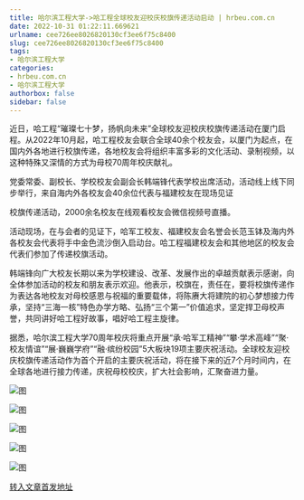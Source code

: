 ```yaml
---
title: 哈尔滨工程大学->哈工程全球校友迎校庆校旗传递活动启动 | hrbeu.com.cn
date: 2022-10-31 01:22:11.669621
urlname: cee726ee8026820130cf3ee6f75c8400
slug: cee726ee8026820130cf3ee6f75c8400
tags: 
- 哈尔滨工程大学
categories:
- hrbeu.com.cn
- 哈尔滨工程大学
authorbox: false
sidebar: false
---
```

近日，哈工程“璀璨七十梦，扬帆向未来”全球校友迎校庆校旗传递活动在厦门启程。从2022年10月起，哈工程校友会联合全球40余个校友会，以厦门为起点，在国内外各地进行校旗传递，各地校友会将组织丰富多彩的文化活动、录制视频，以这种特殊又深情的方式为母校70周年校庆献礼。

党委常委、副校长、学校校友会副会长韩端锋代表学校出席活动，活动线上线下同步举行，来自海内外各校友会40余位代表与福建校友在现场见证
<!--more-->
校旗传递活动，2000余名校友在线观看校友会微信视频号直播。

活动现场，在与会者的见证下，哈军工校友、福建校友会名誉会长范玉钵及海内外各校友会代表将手中金色流沙倒入启动台。哈工程福建校友会和其他地区的校友会代表们参加了传递校旗活动。

韩端锋向广大校友长期以来为学校建设、改革、发展作出的卓越贡献表示感谢，向全体参加活动的校友和朋友表示欢迎。他表示，校旗在，责任在，要将校旗传递作为表达各地校友对母校感恩与祝福的重要载体，将陈赓大将建院的初心梦想接力传承，坚持“三海一核”特色办学方略、弘扬“三个第一”价值追求，坚定捍卫母校声誉，共同讲好哈工程好故事，唱好哈工程主旋律。

据悉，哈尔滨工程大学70周年校庆将重点开展“承·哈军工精神”“攀·学术高峰”“聚·校友情谊”“展·巍巍学府”“融·缤纷校园”5大板块19项主要庆祝活动。全球校友迎校庆校旗传递活动作为首个开启的主要庆祝活动，将在接下来的近7个月时间内，在全球各地进行接力传递，庆祝母校校庆，扩大社会影响，汇聚奋进力量。

![图](http://gongxue.cn/__local/1/FD/63/87B2B003335A425A3576BEAF063_87A55698_4B35B.jpg)

![图](http://gongxue.cn/__local/C/68/CA/6B57EBB3DC838564655801040A9_2183C33C_1CB0B.jpg)

![图](http://gongxue.cn/__local/7/27/22/1FE446C5209763C88E852FAAD9F_4A9502CD_9598.jpg)

![图](http://gongxue.cn/__local/3/24/B1/7BEA76D6A211A6F0A0D5317B656_7A064B25_835E.jpg)

![图](http://gongxue.cn/__local/2/07/E2/2C1F65154801EF0D6244B07E8C4_8484F283_89A4.jpg)

[转入文章首发地址](http://gongxue.cn/info/1141/73395.htm)